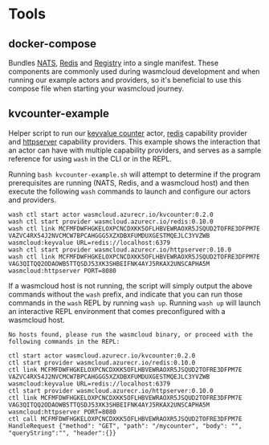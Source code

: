 # Tools

## docker-compose
Bundles [NATS](https://hub.docker.com/_/nats/), [Redis](https://hub.docker.com/_/redis) and [Registry](https://hub.docker.com/_/registry) into a single manifest. These components are commonly used during wasmcloud development and when running our example actors and providers, so it's beneficial to use this compose file when starting your wasmcloud journey.

## kvcounter-example
Helper script to run our [keyvalue counter](https://github.com/wasmcloud/examples/tree/master/kvcounter) actor, [redis](https://github.com/wasmcloud/capability-providers/tree/main/redis) capability provider and [httpserver](https://github.com/wasmcloud/capability-providers/tree/main/http-server) capability providers. This example shows the interaction that an actor can have with multiple capability providers, and serves as a sample reference for using `wash` in the CLI or in the REPL.

Running `bash kvcounter-example.sh` will attempt to determine if the program prerequisites are running (NATS, Redis, and a wasmcloud host) and then execute the following `wash` commands to launch and configure our actors and providers.
```shell
wash ctl start actor wasmcloud.azurecr.io/kvcounter:0.2.0
wash ctl start provider wasmcloud.azurecr.io/redis:0.10.0
wash ctl link MCFMFDWFHGKELOXPCNCDXKK5OFLHBVEWRAOXR5JSQUD2TOFRE3DFPM7E VAZVC4RX54J2NVCMCW7BPCAHGGG5XZXDBXFUMDUXGESTMQEJLC3YVZWB wasmcloud:keyvalue URL=redis://localhost:6379
wash ctl start provider wasmcloud.azurecr.io/httpserver:0.10.0
wash ctl link MCFMFDWFHGKELOXPCNCDXKK5OFLHBVEWRAOXR5JSQUD2TOFRE3DFPM7E VAG3QITQQ2ODAOWB5TTQSDJ53XK3SHBEIFNK4AYJ5RKAX2UNSCAPHA5M wasmcloud:httpserver PORT=8080
```
If a wasmcloud host is not running, the script will simply output the above commands without the `wash` prefix, and indicate that you can run those commands in the `wash` REPL by running `wash up`. Running `wash up` will launch an interactive REPL environment that comes preconfigured with a wasmcloud host.
```
No hosts found, please run the wasmcloud binary, or proceed with the following commands in the REPL:

ctl start actor wasmcloud.azurecr.io/kvcounter:0.2.0
ctl start provider wasmcloud.azurecr.io/redis:0.10.0
ctl link MCFMFDWFHGKELOXPCNCDXKK5OFLHBVEWRAOXR5JSQUD2TOFRE3DFPM7E VAZVC4RX54J2NVCMCW7BPCAHGGG5XZXDBXFUMDUXGESTMQEJLC3YVZWB wasmcloud:keyvalue URL=redis://localhost:6379
ctl start provider wasmcloud.azurecr.io/httpserver:0.10.0
ctl link MCFMFDWFHGKELOXPCNCDXKK5OFLHBVEWRAOXR5JSQUD2TOFRE3DFPM7E VAG3QITQQ2ODAOWB5TTQSDJ53XK3SHBEIFNK4AYJ5RKAX2UNSCAPHA5M wasmcloud:httpserver PORT=8080
ctl call MCFMFDWFHGKELOXPCNCDXKK5OFLHBVEWRAOXR5JSQUD2TOFRE3DFPM7E HandleRequest {"method": "GET", "path": "/mycounter", "body": "", "queryString":"", "header":{}}
```
